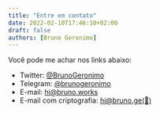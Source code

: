 ```yaml
---
title: "Entre em contato"
date: 2022-02-10T17:46:10+02:00
draft: false
authors: [Bruno Geronimo]
---
```

Você pode me achar nos links abaixo:

* Twitter: [@BrunoGeronimo](https://twitter.com/BrunoGeronimo)
* Telegram: [@brunogeronimo](https://t.me/brunogeronimo)
* E-mail: [hi@bruno.works](mailto:hi@bruno.works)
* E-mail com criptografia: [hi@bruno.ge](mailto:hi@bruno.ge)[(🔐)](https://bru.ge/key)
